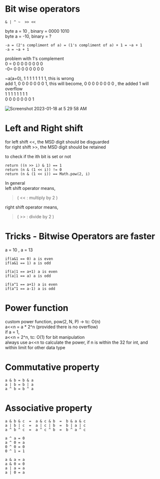 # Bit wise operators  
```
& | ^ ~  >> <<     
```
byte a = 10 , binary = 0000 1010  
byte a = -10, binary = ?  

```
-a = (2's compliment of a) = (1's compliment of a) + 1 = ~a + 1  
-a = ~a + 1  
```

problem with 1's complement  
0 = 0 0 0 0 0 0 0 0   
-0= 0 0 0 0 0 0 0 0   

~a(a=0), 1 1 1 1 1 1 1 1, this is wrong  
add 1, 0 0 0 0 0 0 0 1, this will become, 0 0 0 0 0 0 0 0 , the added 1 will overflow  
1 1 1 1 1 1 1 1  
0 0 0 0 0 0 0 1   

![Screenshot 2023-01-18 at 5 29 58 AM](https://user-images.githubusercontent.com/16437905/213038494-3690c252-b765-40e6-a1f3-40cc55faffb4.png)


# Left and Right shift 
for left shift  <<, the MSD digit should be disguarded   
for right shift >>, the MSD digit should be retained   

to check if the ith bit is set or not  
```
return ((n >> i) & 1) == 1  
return (n & (1 << i)) != 0  
return (n & (1 << i)) == Math.pow(2, i)  
```

In general  
left shift operator means,    
> ( << : multiply by 2 )     

right shift operator means,     
> ( >> : divide by 2 )

# Tricks - Bitwise Operators are faster  
a = 10 , a = 13  

```
if(a&1 == 0) a is even  
if(a&1 == 1) a is odd  

if(a|1 == a+1) a is even  
if(a|1 == a) a is odd    

if(a^1 == a+1) a is even  
if(a^1 == a-1) a is odd    
```

# Power function
custom power function, pow(2, N, P) -> tc: O(n)  
a<<n = a * 2^n  (provided there is no overflow)  
if a = 1,   
a<<n = 2^n, tc: O(1) for bit manipulation  
always use a<<n to calculate the power, if n is within the 32 for int, and within limit for other data type   

# Commutative property    
```
a & b = b & a  
a | b = b | a  
a ^ b = b ^ a  
```

# Associative property  
```
a & b & c  =  a & c & b  =  b & a & c  
a | b | c  =  a | c | b  =  b | a | c  
a ^ b ^ c  =  a ^ c ^ b  =  b ^ a ^ c  
```
```
a ^ a = 0  
a ^ 0 = a  
0 ^ 0 = 0  
0 ^ 1 = 1
```
```
a & a = a  
a & 0 = 0  
a | a = a  
a | 0 = a 
```
